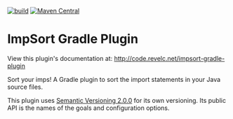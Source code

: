 <!--
  Licensed under the Apache License, Version 2.0 (the "License");
  you may not use this file except in compliance with the License.
  You may obtain a copy of the License at

      http://www.apache.org/licenses/LICENSE-2.0

  Unless required by applicable law or agreed to in writing, software
  distributed under the License is distributed on an "AS IS" BASIS,
  WITHOUT WARRANTIES OR CONDITIONS OF ANY KIND, either express or implied.
  See the License for the specific language governing permissions and
  limitations under the License.
-->

[![build][ci_img]][ci_link] [![Maven Central][maven_img]][maven_link]

# ImpSort Gradle Plugin

View this plugin's documentation at:
http://code.revelc.net/impsort-gradle-plugin

Sort your imps! A Gradle plugin to sort the import statements in
your Java source files.

This plugin uses [Semantic Versioning 2.0.0][1] for its own versioning. Its
public API is the names of the goals and configuration options.

[1]: http://semver.org/spec/v2.0.0.html
[ci_link]: https://github.com/revelc/impsort-gradle-plugin/workflows/Build/badge.svg
[ci_img]: https://github.com/revelc/impsort-gradle-plugin/workflows/mvn%20verify/badge.svg
[maven_img]: https://maven-badges.herokuapp.com/maven-central/net.revelc.code/impsort-gradle-plugin/badge.svg
[maven_link]: https://maven-badges.herokuapp.com/maven-central/net.revelc.code/impsort-gradle-plugin
